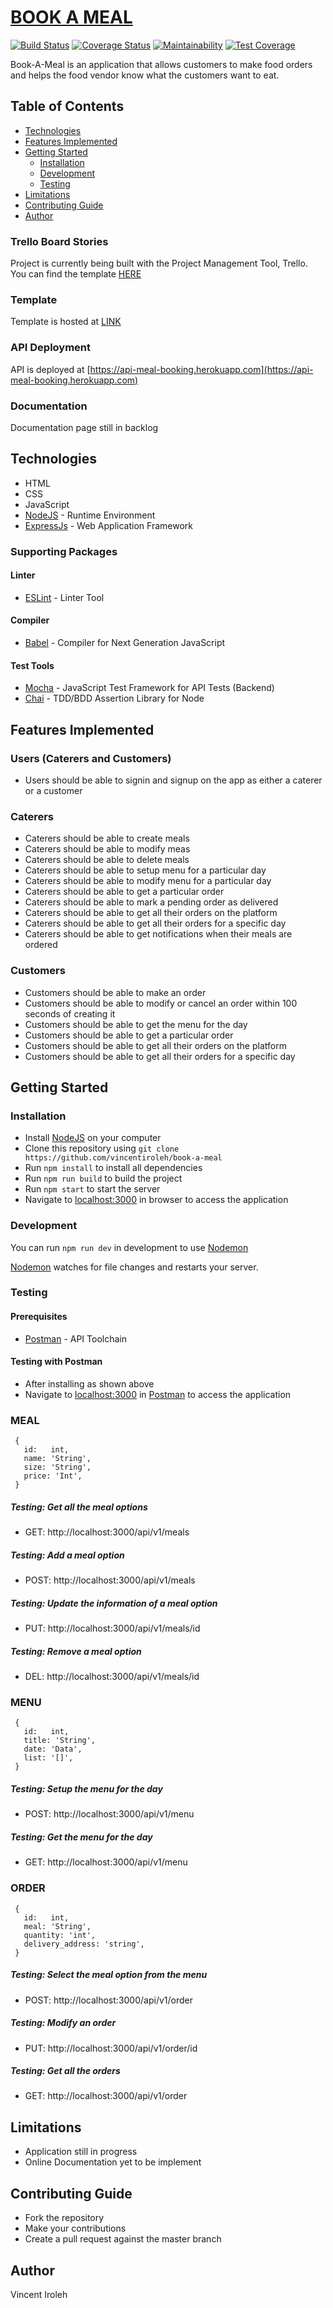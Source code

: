 # [BOOK A MEAL](https://api-meal-booking.herokuapp.com)

[![Build Status](https://travis-ci.org/vincentiroleh/book-a-meal.svg?branch=develop)](https://travis-ci.org/vincentiroleh/book-a-meal)
[![Coverage Status](https://coveralls.io/repos/github/vincentiroleh/book-a-meal/badge.svg?branch=develop)](https://coveralls.io/github/vincentiroleh/book-a-meal?branch=develop)
[![Maintainability](https://api.codeclimate.com/v1/badges/33efd30a03c572f30426/maintainability)](https://codeclimate.com/github/vincentiroleh/book-a-meal/maintainability)
[![Test Coverage](https://api.codeclimate.com/v1/badges/33efd30a03c572f30426/test_coverage)](https://codeclimate.com/github/vincentiroleh/book-a-meal/test_coverage)

Book-A-Meal is an application that allows customers to make food orders and helps the food vendor know what the customers want to eat.

## Table of Contents

* [Technologies](#technologies)
* [Features Implemented](#features-implemented)
* [Getting Started](#getting-started)
  * [Installation](#installation)
  * [Development](#development)
  * [Testing](#testing)
* [Limitations](#limitations)
* [Contributing Guide](#contributing-guide)
* [Author](#Author)

### Trello Board Stories

Project is currently being built with the Project Management Tool, Trello.
You can find the template
[HERE](https://trello.com/b/I7gCAIMu)

### Template

Template is hosted at [LINK](https://vincentiroleh.github.io/book-a-meal/UI/)

### API Deployment

API is deployed at [https://api-meal-booking.herokuapp.com](https://api-meal-booking.herokuapp.com)

### Documentation

Documentation page still in backlog

## Technologies

- HTML
- CSS
- JavaScript
- [NodeJS](https://nodejs.org/) - Runtime Environment
- [ExpressJs](https://expressjs.com/) - Web Application Framework

### Supporting Packages

#### Linter

- [ESLint](https://eslint.org/) - Linter Tool

#### Compiler

- [Babel](https://eslint.org/) - Compiler for Next Generation JavaScript

#### Test Tools

* [Mocha](https://mochajs.org/) - JavaScript Test Framework for API Tests (Backend)
* [Chai](http://chaijs.com/) - TDD/BDD Assertion Library for Node

## Features Implemented

### Users (Caterers and Customers)

- Users should be able to signin and signup on the app as either a caterer or a customer

### Caterers

- Caterers should be able to create meals
- Caterers should be able to modify meas
- Caterers should be able to delete meals
- Caterers should be able to setup menu for a particular day
- Caterers should be able to modify menu for a particular day
- Caterers should be able to get a particular order
- Caterers should be able to mark a pending order as delivered
- Caterers should be able to get all their orders on the platform
- Caterers should be able to get all their orders for a specific day
- Caterers should be able to get notifications when their meals are ordered

### Customers

- Customers should be able to make an order
- Customers should be able to modify or cancel an order within 100 seconds of creating it
- Customers should be able to get the menu for the day
- Customers should be able to get a particular order
- Customers should be able to get all their orders on the platform
- Customers should be able to get all their orders for a specific day

## Getting Started

### Installation

* Install [NodeJS](https://nodejs.org/) on your computer
* Clone this repository using `git clone https://github.com/vincentiroleh/book-a-meal`
* Run `npm install` to install all dependencies
* Run `npm run build` to build the project
* Run `npm start` to start the server
* Navigate to [localhost:3000](http://localhost:3000/) in browser to access the application

### Development

You can run `npm run dev` in development to use [Nodemon](https://nodemon.io/)

[Nodemon](https://nodemon.io/) watches for file changes and restarts your server.

### Testing

#### Prerequisites

- [Postman](https://getpostman.com/) - API Toolchain

#### Testing with Postman

- After installing as shown above
- Navigate to [localhost:3000](http://localhost:3000/) in
  [Postman](https://getpostman.com/) to access the application

### MEAL

```
 {
   id:   int,
   name: 'String',
   size: 'String',
   price: 'Int',
 }
```

##### Testing: Get all the meal options

- GET: http://localhost:3000/api/v1/meals

##### Testing: Add a meal option

- POST: http://localhost:3000/api/v1/meals

##### Testing: Update the information of a meal option

- PUT: http://localhost:3000/api/v1/meals/id

##### Testing: Remove a meal option

- DEL: http://localhost:3000/api/v1/meals/id

### MENU

```
 {
   id:   int,
   title: 'String',
   date: 'Data',
   list: '[]',
 }

```

##### Testing: Setup the menu for the day

- POST: http://localhost:3000/api/v1/menu

##### Testing: Get the menu for the day

- GET: http://localhost:3000/api/v1/menu

### ORDER

```
 {
   id:   int,
   meal: 'String',
   quantity: 'int',
   delivery_address: 'string',
 }

```

##### Testing: Select the meal option from the menu

- POST: http://localhost:3000/api/v1/order

##### Testing: Modify an order

- PUT: http://localhost:3000/api/v1/order/id

##### Testing: Get all the orders

- GET: http://localhost:3000/api/v1/order

## Limitations

- Application still in progress
- Online Documentation yet to be implement

## Contributing Guide

- Fork the repository
- Make your contributions
- Create a pull request against the master branch

## Author

Vincent Iroleh
